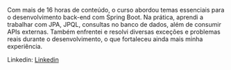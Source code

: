Com mais de 16 horas de conteúdo, o curso abordou temas essenciais para o desenvolvimento back-end com Spring Boot. Na prática, aprendi a trabalhar com JPA, JPQL, consultas no banco de dados, além de consumir APIs externas. Também enfrentei e resolvi diversas exceções e problemas reais durante o desenvolvimento, o que fortaleceu ainda mais minha experiência.

Linkedin: [Linkedin](https://www.linkedin.com/in/matheusmartnsdev/)
